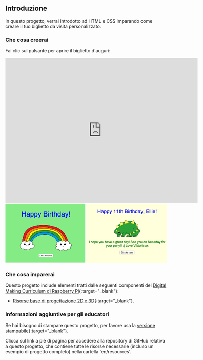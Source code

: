 ## Introduzione

In questo progetto, verrai introdotto ad HTML e CSS imparando come creare il tuo biglietto da visita personalizzato.

### Che cosa creerai

Fai clic sul pulsante per aprire il biglietto d'auguri:

<div class="trinket">
  <iframe src="https://trinket.io/embed/html/c3d52cf65c?outputOnly=true&start=result" width="600" height="450" frameborder="0" marginwidth="0" marginheight="0" allowfullscreen>
  </iframe>
  <img src="images/birthday-final.png">
</div>

### Che cosa imparerai

Questo progetto include elementi tratti dalle seguenti componenti del [Digital Making Curriculum di Raspberry Pi](http://rpf.io/curriculum){:target="_blank"}:

+ [Risorse base di progettazione 2D e 3D](https://www.raspberrypi.org/curriculum/design/creator){:target="_blank"}.

### Informazioni aggiuntive per gli educatori

Se hai bisogno di stampare questo progetto, per favore usa la [versione stampabile](https://projects.raspberrypi.org/en/projects/happy-birthday/print){:target="_blank"}.

Clicca sul link a piè di pagina per accedere alla repository di GitHub relativa a questo progetto, che contiene tutte le risorse necessarie (incluso un esempio di progetto completo) nella cartella 'en/resources'.